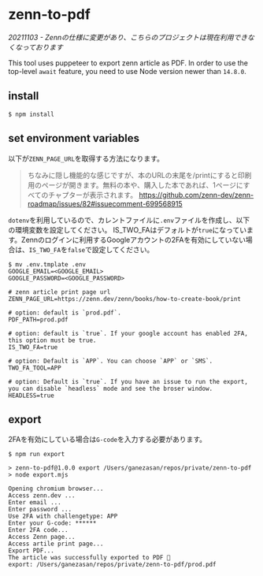 # zenn-to-pdf

*20211103 - Zennの仕様に変更があり、こちらのプロジェクトは現在利用できなくなっております*

This tool uses puppeteer to export zenn article as PDF.
In order to use the top-level `await` feature, you need to use Node version newer than `14.8.0`.

## install

```
$ npm install
```

## set environment variables

以下が`ZENN_PAGE_URL`を取得する方法になります。
> ちなみに隠し機能的な感じですが、本のURLの末尾を/printにすると印刷用のページが開きます。無料の本や、購入した本であれば、1ページにすべてのチャプターが表示されます。
> https://github.com/zenn-dev/zenn-roadmap/issues/82#issuecomment-699568915

`dotenv`を利用しているので、カレントファイルに`.env`ファイルを作成し、以下の環境変数を設定してください。
IS_TWO_FAはデフォルトが`true`になっています。Zennのログインに利用するGoogleアカウントの2FAを有効にしていない場合は、`IS_TWO_FA`を`false`で設定してください。

```
$ mv .env.tmplate .env
GOOGLE_EMAIL=<GOOGLE_EMAIL>
GOOGLE_PASSWORD=<GOOGLE_PASSWORD>

# zenn article print page url
ZENN_PAGE_URL=https://zenn.dev/zenn/books/how-to-create-book/print

# option: default is `prod.pdf`.
PDF_PATH=prod.pdf

# option: default is `true`. If your google account has enabled 2FA, this option must be true.
IS_TWO_FA=true

# option: Default is `APP`. You can choose `APP` or `SMS`.
TWO_FA_TOOL=APP

# option: Default is `true`. If you have an issue to run the export, you can disable `headless` mode and see the broser window.
HEADLESS=true
```

## export

2FAを有効にしている場合は`G-code`を入力する必要があります。

```
$ npm run export

> zenn-to-pdf@1.0.0 export /Users/ganezasan/repos/private/zenn-to-pdf
> node export.mjs

Opening chromium browser...
Access zenn.dev ...
Enter email ...
Enter password ...
Use 2FA with challengetype: APP
Enter your G-code: ******
Enter 2FA code...
Access Zenn page...
Access artile print page...
Export PDF...
The article was successfully exported to PDF 🎉
export: /Users/ganezasan/repos/private/zenn-to-pdf/prod.pdf
```
